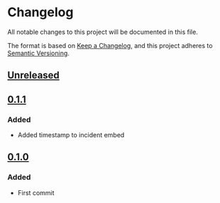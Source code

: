 # Changelog
All notable changes to this project will be documented in this file.

The format is based on [Keep a Changelog](https://keepachangelog.com/en/1.0.0/),
and this project adheres to [Semantic Versioning](https://semver.org/spec/v2.0.0.html).

## [Unreleased]



## [0.1.1]

### Added

- Added timestamp to incident embed


## [0.1.0]

### Added

- First commit


[Unreleased]: https://github.com/Le0Developer/incident-reporter/compare/v0.1.1...HEAD
[0.1.1]: https://github.com/Le0Developer/incident-reporter/compare/v0.1.0...v0.1.1
[0.1.0]: https://github.com/Le0Developer/incident-reporter/releases/tag/v0.1.0
